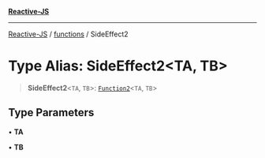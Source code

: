 [**Reactive-JS**](../../README.md)

***

[Reactive-JS](../../README.md) / [functions](../README.md) / SideEffect2

# Type Alias: SideEffect2\<TA, TB\>

> **SideEffect2**\<`TA`, `TB`\>: [`Function2`](Function2.md)\<`TA`, `TB`\>

## Type Parameters

• **TA**

• **TB**
